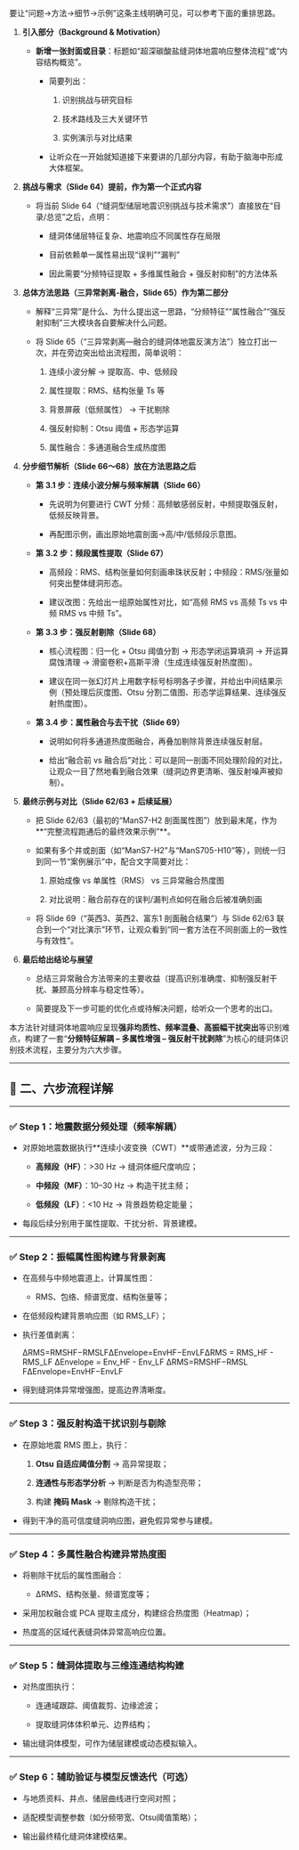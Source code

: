 要让“问题→方法→细节→示例”这条主线明确可见，可以参考下面的重排思路。

1. **引入部分（Background & Motivation）**
    
    - **新增一张封面或目录**：标题如“超深碳酸盐缝洞体地震响应整体流程”或“内容结构概览”。
        
        - 简要列出：
            
            1. 识别挑战与研究目标
                
            2. 技术路线及三大关键环节
                
            3. 实例演示与对比结果
                
        - 让听众在一开始就知道接下来要讲的几部分内容，有助于脑海中形成大体框架。
            
2. **挑战与需求（Slide 64）提前，作为第一个正式内容**
    
    - 将当前 Slide 64（“缝洞型储层地震识别挑战与技术需求”）直接放在“目录/总览”之后，点明：
        
        - 缝洞体储层特征复杂、地震响应不同属性存在局限
            
        - 目前依赖单一属性易出现“误判”“漏判”
            
        - 因此需要“分频特征提取 + 多维属性融合 + 强反射抑制”的方法体系
            
3. **总体方法思路（三异常剥离-融合，Slide 65）作为第二部分**
    
    - 解释“三异常”是什么、为什么提出这一思路，“分频特征”“属性融合”“强反射抑制”三大模块各自要解决什么问题。
        
    - 将 Slide 65（“三异常剥离—融合的缝洞体地震反演方法”）独立打出一次，并在旁边突出给出流程图，简单说明：
        
        1. 连续小波分解 → 提取高、中、低频段
            
        2. 属性提取：RMS、结构张量 Ts 等
            
        3. 背景屏蔽（低频属性） → 干扰剔除
            
        4. 强反射抑制：Otsu 阈值 + 形态学运算
            
        5. 属性融合：多通道融合生成热度图
            
4. **分步细节解析（Slide 66～68）放在方法思路之后**
    
    - **第 3.1 步：连续小波分解与频率解耦（Slide 66）**
        
        - 先说明为何要进行 CWT 分频：高频敏感弱反射，中频提取强反射，低频反映背景。
            
        - 再配图示例，画出原始地震剖面→高/中/低频段示意图。
            
    - **第 3.2 步：频段属性提取（Slide 67）**
        
        - 高频段：RMS、结构张量如何刻画串珠状反射；中频段：RMS/张量如何突出整体缝洞形态。
            
        - 建议改图：先给出一组原始属性对比，如“高频 RMS vs 高频 Ts vs 中频 RMS vs 中频 Ts”。
            
    - **第 3.3 步：强反射剔除（Slide 68）**
        
        - 核心流程图：归一化 + Otsu 阈值分割 → 形态学闭运算填洞 → 开运算腐蚀清理 → 滑窗卷积+高斯平滑（生成连续强反射热度图）。
            
        - 建议在同一张幻灯片上用数字标号标明各子步骤，并给出中间结果示例（预处理后灰度图、Otsu 分割二值图、形态学运算结果、连续强反射热度图）。
            
    - **第 3.4 步：属性融合与去干扰（Slide 69）**
        
        - 说明如何将多通道热度图融合，再叠加剔除背景连续强反射层。
            
        - 给出“融合前 vs 融合后”对比：可以是同一剖面不同处理阶段的对比，让观众一目了然地看到融合效果（缝洞边界更清晰、强反射噪声被抑制）。
            
5. **最终示例与对比（Slide 62/63 + 后续延展）**
    
    - 把 Slide 62/63（最初的“ManS7-H2 剖面属性图”）放到最末尾，作为**“完整流程跑通后的最终效果示例”**。
        
    - 如果有多个井或剖面（如“ManS7-H2”与“ManS705-H10”等），则统一归到同一节“案例展示”中，配合文字简要对比：
        
        1. 原始成像 vs 单属性（RMS） vs 三异常融合热度图
            
        2. 对比说明：融合前存在的误判/漏判点如何在融合后被准确刻画
            
    - 将 Slide 69（“英西3、英西2、富东1 剖面融合结果”）与 Slide 62/63 联合到一个“对比演示”环节，让观众看到“同一套方法在不同剖面上的一致性与有效性”。
        
6. **最后给出结论与展望**
    
    - 总结三异常融合方法带来的主要收益（提高识别准确度、抑制强反射干扰、兼顾高分辨率与稳定性等）。
        
    - 简要提及下一步可能的优化点或待解决问题，给听众一个思考的出口。




本方法针对缝洞体地震响应呈现**强非均质性、频率混叠、高振幅干扰突出**等识别难点，构建了一套“**分频特征解耦 – 多属性增强 – 强反射干扰剥除**”为核心的缝洞体识别技术流程，主要分为六大步骤。

---

## 🔶 二、六步流程详解

---

### ✅ **Step 1：地震数据分频处理（频率解耦）**

- 对原始地震数据执行**连续小波变换（CWT）**或带通滤波，分为三段：
    
    - **高频段（HF）**：>30 Hz → 缝洞体细尺度响应；
        
    - **中频段（MF）**：10–30 Hz → 构造干扰主频；
        
    - **低频段（LF）**：<10 Hz → 背景趋势稳定能量；
        
- 每段后续分别用于属性提取、干扰分析、背景建模。
    

---

### ✅ **Step 2：振幅属性图构建与背景剥离**

- 在高频与中频地震道上，计算属性图：
    
    - RMS、包络、频谱宽度、结构张量等；
        
- 在低频段构建背景响应图（如 RMS_LF）；
    
- 执行差值剥离：
    
    ΔRMS=RMSHF−RMSLFΔEnvelope=EnvHF−EnvLFΔRMS = RMS_HF - RMS_LF ΔEnvelope = Env_HF - Env_LF ΔRMS=RMSH​F−RMSL​FΔEnvelope=EnvH​F−EnvL​F
- 得到缝洞体异常增强图，提高边界清晰度。
    

---

### ✅ **Step 3：强反射构造干扰识别与剔除**

- 在原始地震 RMS 图上，执行：
    
    1. **Otsu 自适应阈值分割** → 高异常提取；
        
    2. **连通性与形态学分析** → 判断是否为构造型亮带；
        
    3. 构建 **掩码 Mask** → 剔除构造干扰；
        
- 得到干净的高可信度缝洞响应图，避免假异常参与建模。
    

---

### ✅ **Step 4：多属性融合构建异常热度图**

- 将剔除干扰后的属性图融合：
    
    - ΔRMS、结构张量、频谱宽度等；
        
- 采用加权融合或 PCA 提取主成分，构建综合热度图（Heatmap）；
    
- 热度高的区域代表缝洞体异常高响应位置。
    

---

### ✅ **Step 5：缝洞体提取与三维连通结构构建**

- 对热度图执行：
    
    - 连通域跟踪、阈值裁剪、边缘滤波；
        
    - 提取缝洞体体积单元、边界结构；
        
- 输出缝洞体模型，可作为储层建模或动态模拟输入。
    

---

### ✅ **Step 6：辅助验证与模型反馈迭代（可选）**

- 与地质资料、井点、储层曲线进行空间对照；
    
- 适配模型调整参数（如分频带宽、Otsu阈值策略）；
    
- 输出最终精化缝洞体建模结果。